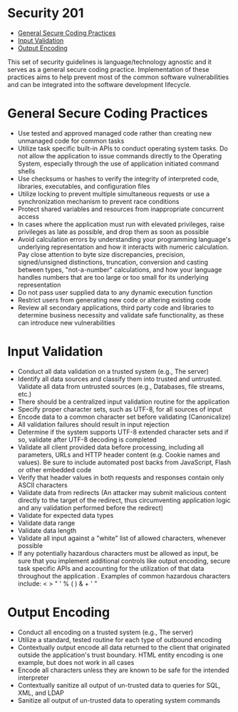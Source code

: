 # Security 201

-   [General Secure Coding Practices](#general-secure-coding-practices)
-   [Input Validation](#input-validation)
-   [Output Encoding](#output-encoding)

This set of security guidelines is language/technology agnostic and it
serves as a general secure coding practice. Implementation of these
practices aims to help prevent most of the common software
vulnerabilities and can be integrated into the software development
lifecycle.

General Secure Coding Practices
===============================

-   Use tested and approved managed code rather than creating new
    unmanaged code for common tasks
-   Utilize task specific built-in APIs to conduct operating system
    tasks. Do not allow the application to issue commands directly to
    the Operating System, especially through the use of application
    initiated command shells
-   Use checksums or hashes to verify the integrity of interpreted code,
    libraries, executables, and configuration files
-   Utilize locking to prevent multiple simultaneous requests or use a
    synchronization mechanism to prevent race conditions
-   Protect shared variables and resources from inappropriate concurrent
    access
-   In cases where the application must run with elevated privileges,
    raise privileges as late as possible, and drop them as soon as
    possible
-   Avoid calculation errors by understanding your programming
    language's underlying representation and how it interacts with
    numeric calculation. Pay close attention to byte size discrepancies,
    precision, signed/unsigned distinctions, truncation, conversion and
    casting between types, "not-a-number" calculations, and how your
    language handles numbers that are too large or too small for its
    underlying representation
-   Do not pass user supplied data to any dynamic execution function
-   Restrict users from generating new code or altering existing code
-   Review all secondary applications, third party code and libraries to
    determine business necessity and validate safe functionality, as
    these can introduce new vulnerabilities

Input Validation
================

-   Conduct all data validation on a trusted system (e.g., The server)
-   Identify all data sources and classify them into trusted and
    untrusted. Validate all data from untrusted sources (e.g.,
    Databases, file streams, etc.)
-   There should be a centralized input validation routine for the
    application
-   Specify proper character sets, such as UTF-8, for all sources of
    input
-   Encode data to a common character set before validating
    (Canonicalize)
-   All validation failures should result in input rejection
-   Determine if the system supports UTF-8 extended character sets and
    if so, validate after UTF-8 decoding is completed
-   Validate all client provided data before processing, including all
    parameters, URLs and HTTP header content (e.g. Cookie names and
    values). Be sure to include automated post backs from JavaScript,
    Flash or other embedded code
-   Verify that header values in both requests and responses contain
    only ASCII characters
-   Validate data from redirects (An attacker may submit malicious
    content directly to the target of the redirect, thus circumventing
    application logic and any validation performed before the redirect)
-   Validate for expected data types
-   Validate data range
-   Validate data length
-   Validate all input against a "white" list of allowed characters,
    whenever possible
-   If any potentially hazardous characters must be allowed as input, be
    sure that you implement additional controls like output encoding,
    secure task specific APIs and accounting for the utilization of that
    data throughout the application . Examples of common hazardous
    characters include: &lt; &gt; " ' % ( ) & + ' "

Output Encoding
===============

-   Conduct all encoding on a trusted system (e.g., The server)
-   Utilize a standard, tested routine for each type of outbound
    encoding
-   Contextually output encode all data returned to the client that
    originated outside the application's trust boundary. HTML entity
    encoding is one example, but does not work in all cases
-   Encode all characters unless they are known to be safe for the
    intended interpreter
-   Contextually sanitize all output of un-trusted data to queries for
    SQL, XML, and LDAP
-   Sanitize all output of un-trusted data to operating system commands
